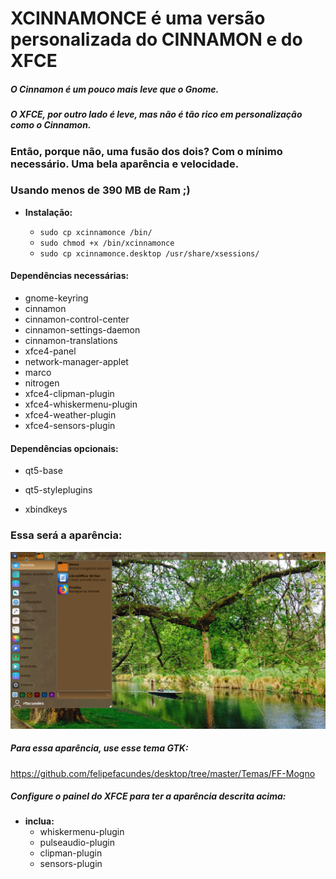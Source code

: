 # XCINNAMONCE é uma versão personalizada do CINNAMON e do XFCE

##### O Cinnamon é um pouco mais leve que o Gnome.
##### O XFCE, por outro lado é leve, mas não é tão rico em personalização como o Cinnamon.

### Então, porque não, uma fusão dos dois? Com o mínimo necessário. Uma bela aparência e velocidade.
### Usando menos de 390 MB de Ram ;)

- **Instalação:**

  - `sudo cp xcinnamonce /bin/`
  - `sudo chmod +x /bin/xcinnamonce`
  - `sudo cp xcinnamonce.desktop /usr/share/xsessions/`

#### Dependências necessárias:

  - gnome-keyring
  - cinnamon
  - cinnamon-control-center
  - cinnamon-settings-daemon
  - cinnamon-translations
  - xfce4-panel
  - network-manager-applet
  - marco
  - nitrogen
  - xfce4-clipman-plugin
  - xfce4-whiskermenu-plugin
  - xfce4-weather-plugin
  - xfce4-sensors-plugin

#### Dependências opcionais:

  - qt5-base

  - qt5-styleplugins

  - xbindkeys

    

### Essa será a aparência:

![Aparência](https://raw.githubusercontent.com/felipefacundes/xmatece/master/xmatece.png)

##### Para essa aparência, use esse tema GTK:

https://github.com/felipefacundes/desktop/tree/master/Temas/FF-Mogno

##### Configure o painel do XFCE para ter a aparência descrita acima:

- **inclua:**
  - whiskermenu-plugin
  - pulseaudio-plugin
  - clipman-plugin
  - sensors-plugin
